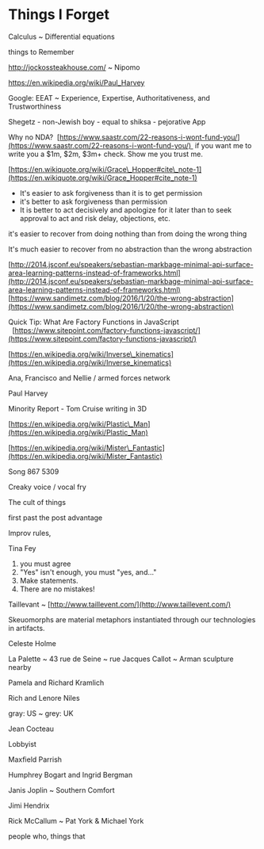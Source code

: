 # Things I Forget

Calculus ~ Differential equations

things to Remember

http://jockossteakhouse.com/ ~ Nipomo

https://en.wikipedia.org/wiki/Paul_Harvey

Google: EEAT ~ Experience, Expertise, Authoritativeness, and Trustworthiness

Shegetz - non-Jewish boy - equal to shiksa - pejorative App

Why no NDA? 
[https://www.saastr.com/22-reasons-i-wont-fund-you/](https://www.saastr.com/22-reasons-i-wont-fund-you/) 
if you want me to write you a $1m, $2m, $3m+ check. Show me you trust me.

[https://en.wikiquote.org/wiki/Grace\_Hopper#cite\_note-1](https://en.wikiquote.org/wiki/Grace_Hopper#cite_note-1)

* It's easier to ask forgiveness than it is to get permission
* it's better to ask forgiveness than permission
* It is better to act decisively and apologize for it later than to seek approval to act and risk delay, objections, etc.

it's easier to recover from doing nothing than from doing the wrong thing

It's much easier to recover from no abstraction than the wrong abstraction

[http://2014.jsconf.eu/speakers/sebastian-markbage-minimal-api-surface-area-learning-patterns-instead-of-frameworks.html](http://2014.jsconf.eu/speakers/sebastian-markbage-minimal-api-surface-area-learning-patterns-instead-of-frameworks.html)
[https://www.sandimetz.com/blog/2016/1/20/the-wrong-abstraction](https://www.sandimetz.com/blog/2016/1/20/the-wrong-abstraction)

Quick Tip: What Are Factory Functions in JavaScript   [https://www.sitepoint.com/factory-functions-javascript/](https://www.sitepoint.com/factory-functions-javascript/)

[https://en.wikipedia.org/wiki/Inverse\_kinematics](https://en.wikipedia.org/wiki/Inverse_kinematics)

Ana, Francisco and Nellie / armed forces network

Paul Harvey

Minority Report - Tom Cruise writing in 3D

[https://en.wikipedia.org/wiki/Plastic\_Man](https://en.wikipedia.org/wiki/Plastic_Man)

[https://en.wikipedia.org/wiki/Mister\_Fantastic](https://en.wikipedia.org/wiki/Mister_Fantastic)

Song 867 5309

Creaky voice / vocal fry

The cult of things

first past the post advantage

Improv rules,

Tina Fey

1. you must agree
2. "Yes" isn't enough, you must "yes, and…"
3. Make statements.
4. There are no mistakes!

Taillevant ~ [http://www.taillevent.com/](http://www.taillevent.com/)

Skeuomorphs are material metaphors instantiated through our technologies in artifacts. 

Celeste Holme 

La Palette ~ 43 rue de Seine ~ rue Jacques Callot ~ Arman sculpture nearby

Pamela and Richard Kramlich 

Rich and Lenore Niles 

gray: US ~ grey: UK 

Jean Cocteau 

Lobbyist 

Maxfield Parrish 

Humphrey Bogart and Ingrid Bergman

Janis Joplin ~ Southern Comfort

Jimi Hendrix

Rick McCallum ~ Pat York & Michael York

people who, things that

